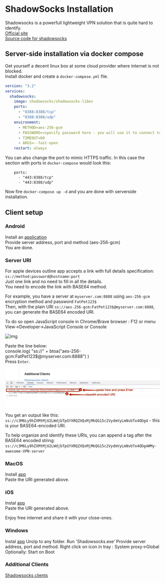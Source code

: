 # ShadowSocks Installation  
Shadowsocks is a powerfull lightweight VPN solution that is quite hard to identify.  
[Official site](https://shadowsocks.org/)  
[Source code for shadowsocks](https://github.com/shadowsocks/shadowsocks-libev)  

## Server-side installation via docker compose  

Get yourself a decent linux box at some cloud provider where internet is not blocked.  
Install docker and create a `docker-compose.yml` file.  

```yaml
version: "3.2"
services:
  shadowsocks:
    image: shadowsocks/shadowsocks-libev
    ports:
      - "8388:8388/tcp"
      - "8388:8388/udp"
    environment:
      - METHOD=aes-256-gcm
      - PASSWORD=<specify password here - you will use it to connect to server>
      - TIMEOUT=60
      - ARGS=--fast-open
    restart: always
```
You can also change the port to mimic HTTPS traffic. 
In this case the section with ports in `docker-compose` would look this:  
```
    ports:
      - "443:8388/tcp"
      - "443:8388/udp"
```

Now fire `docker-compose up -d` and you are done with serverside installation. 

## Client setup  

### Android  
Install an [application](https://play.google.com/store/apps/details?id=com.github.shadowsocks)  
Provide server address, port and method (aes-256-gcm)  
You are done.

### Server URI  
For apple devices outline app accepts a link with full details specification:  
`ss://method:password@hostname:port`  
Just one link and no need to fill in all the details.  
You need to encode the link with BASE64 method.  

For example, you have a server at `myserver.com:8888` using `aes-256-gcm` encryption method and password `FatPet123$`  
Then, with the plain URI `ss://aes-256-gcm:FatPet123$@myserver.com:8888`, you can generate the BASE64 encoded URI.  

To do so open JavaScript console in Chrome/Brave browser : F12 or menu View->Developer->JavaScript Console or Console

![img](1691663089214.jpg)

Paste the line below:  
console.log( "ss://" + btoa("aes-256-gcm:FatPet123$@myserver.com:8888") )   
Press `Enter`.  

![img](1691662922810.jpg)

You get an output like this:    
`ss://c3M6Ly9hZXMtMjU2LWdjbTpGYXRQZXQxMjMkQG15c2VydmVyLmNvbTo4ODg4`  - this is your BASE64-encoded URI.  

To help organize and identify these URIs, you can append a tag after the BASE64 encoded string:
`ss://c3M6Ly9hZXMtMjU2LWdjbTpGYXRQZXQxMjMkQG15c2VydmVyLmNvbTo4ODg4#My-awesome-VPN-server`  


### MacOS  
Install [app](https://apps.apple.com/ru/app/outline-secure-internet-access/id1356178125?mt=12)  
Paste the URI generated above.

### iOS  
Instal [app](https://apps.apple.com/us/app/outline-app/id1356177741)  
Paste the URI generated above.

Enjoy free internet and share it with your close-ones.  

### Windows 
Instal [app](https://github.com/shadowsocks/shadowsocks-windows/releases/)
Unzip to any folder.
Run 'Shadowsocks.exe'
Provide server address, port and method.
Right click on icon in tray : System proxy->Global
Optionally: Start on Boot

### Additional Clients
[Shadowsocks clients](https://shadowsocks5.github.io/en/download/clients.html)


